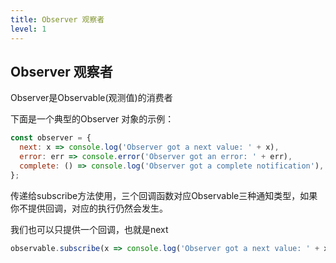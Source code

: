 ```yaml
---
title: Observer 观察者
level: 1
---
```

## Observer 观察者
Observer是Observable(观测值)的消费者

下面是一个典型的Observer 对象的示例：

```js
const observer = {
  next: x => console.log('Observer got a next value: ' + x),
  error: err => console.error('Observer got an error: ' + err),
  complete: () => console.log('Observer got a complete notification'),
};
```

传递给subscribe方法使用，三个回调函数对应Observable三种通知类型，如果你不提供回调，对应的执行仍然会发生。

我们也可以只提供一个回调，也就是next

```js
observable.subscribe(x => console.log('Observer got a next value: ' + x));
```

